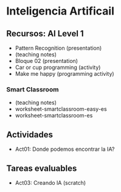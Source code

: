 # Inteligencia Artificail

## Recursos: AI Level 1

- Pattern Recognition (presentation)
- (teaching notes)
- Bloque 02 (presentation)
- Car or cup programming (activity)
- Make me happy (programming activity)

### Smart Classroom 

- (teaching notes)
- worksheet-smartclassroom-easy-es
- worksheet-smartclassroom-es

## Actividades

- Act01: Donde podemos encontrar la IA?

## Tareas evaluables

- Act03: Creando IA (scratch)